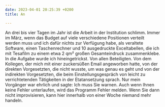 ```yaml
---
date: 2023-04-01 20:25:39 +0200
title: An

---
```

An drei bis vier Tagen im Jahr ist die Arbeit in der Institution schlimm. Immer im März, wenn das Budget auf viele verschiedene Positionen verteilt werden muss und ich dafür nichts zur Verfügung habe, als veraltete Software, einen Taschenrechner und 10 ausgedruckte Exceltabellen, die ich mit Tesafilm zu einem etwa 2 qm² großen Gesamteindruck zusammenklebe. In die Aufgabe wurde ich hineingetrickst. Von allen Beteiligten. Von dem Kollegen, der mich mit einer zuckersüßen Email angeworben hatte, von der direkten Vorgesetzten, die nicht wusste, um was genau es geht und von der indirekten Vorgesetzten, die beim Einstellungsgespräch von leicht zu verrichtetenden Tätigkeiten in der Etatansetzung sprach. Nur mein Vorgänger war ehrlich und sagte: Ich muss Sie warnen. Auch wenn Ihnen keine Fehler unterlaufen, wird das Programm Fehler melden. Wenn Sie dann nicht improvisieren, kann hier innerhalb von einer Woche niemand mehr handeln. 